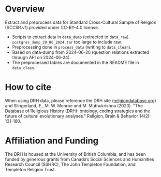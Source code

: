 # Overview
Extract and preprocess data for Standard Cross-Cultural Sample of Religion (SCCSR.v1) provided under CC-BY-4.0 license. 
* Scripts to extract data in `data_dump` (extracted to `data_raw`). `postgres_dump_20_06_2024.tar` too large to include raw. 
* Preprocessing done in `process_data` (writing to `data_clean`). 
* Based on data-dump from 2024-06-20 (question relations extracted through API on 2024-06-24).
* The preprocessed tables are documented in the README file in `data_clean`. 

# How to cite
When using DRH data, please reference the DRH site ([religiondatabase.org](religiondatabase.org)) and Slingerland, E., M. W. Monroe and M. Muthukrishna (2023). "The Database of Religious History (DRH): ontology, coding strategies and the future of cultural evolutionary analyses." Religion, Brain & Behavior 14(2): 131-160.

# Affiliation and Funding
The DRH is housed at the University of British Columbia, and has been funded by generous grants from Canada’s Social Sciences and Humanities Research Council (SSHRC), The John Templeton Foundation, and Templeton Religion Trust.